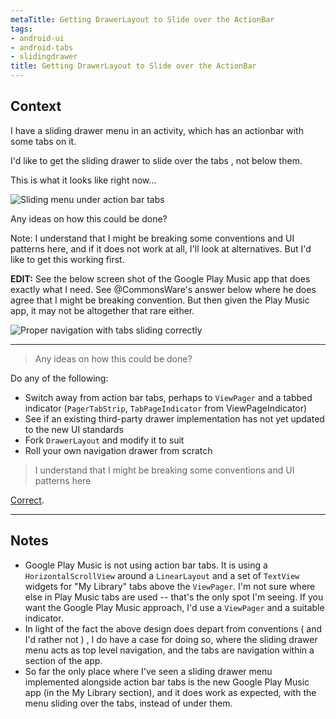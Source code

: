 ```yaml
---
metaTitle: Getting DrawerLayout to Slide over the ActionBar
tags:
- android-ui
- android-tabs
- slidingdrawer
title: Getting DrawerLayout to Slide over the ActionBar
---
```


## Context

I have a sliding drawer menu in an activity, which has an actionbar with some tabs on it. 


I'd like to get the sliding drawer to slide over the tabs , not below them. 


This is what it looks like right now...


![Sliding menu under action bar tabs](https://i.stack.imgur.com/WaUgql.png)


Any ideas on how this could be done?


Note: I understand that I might be breaking some conventions and UI patterns here, and if it does not work at all, I'll look at alternatives. But I'd like to get this working first.


**EDIT:** See the below screen shot of the Google Play Music app that does exactly what I need. See @CommonsWare's answer below where he does agree that I might be breaking convention. But then given the Play Music app, it may not be altogether that rare either. 


![Proper navigation with tabs sliding correctly](https://i.stack.imgur.com/i1e4Ul.png)



---


> 
> Any ideas on how this could be done?
> 
> 
> 


Do any of the following:


* Switch away from action bar tabs, perhaps to `ViewPager` and a tabbed indicator (`PagerTabStrip`, `TabPageIndicator` from ViewPageIndicator)
* See if an existing third-party drawer implementation has not yet updated to the new UI standards
* Fork `DrawerLayout` and modify it to suit
* Roll your own navigation drawer from scratch



> 
> I understand that I might be breaking some conventions and UI patterns here
> 
> 
> 


[Correct](http://developer.android.com/design/patterns/navigation-drawer.html).



---

## Notes

-  Google Play Music is not using action bar tabs. It is using a `HorizontalScrollView` around a `LinearLayout` and a set of `TextView` widgets for "My Library" tabs above the `ViewPager`. I'm not sure where else in Play Music tabs are used -- that's the only spot I'm seeing. If you want the Google Play Music approach, I'd use a `ViewPager` and a suitable indicator.
- In light of the fact the above design does depart from conventions ( and I'd rather not ) , I do have a case for doing so, where the sliding drawer menu acts as top level navigation, and the tabs are navigation within a section of the app.
- So far the only place where I've seen a sliding drawer menu implemented alongside action bar tabs is the new Google Play Music app (in the My Library section), and it does work as expected, with the menu sliding over the tabs, instead of under them.
